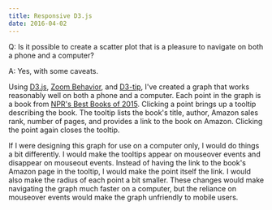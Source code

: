 ```yaml
---
title: Responsive D3.js
date: 2016-04-02
---
```


Q: Is it possible to create a scatter plot that is a pleasure to navigate on both a phone and a computer?

A: Yes, with some caveats.

Using [D3.js](https://d3js.org/), [Zoom Behavior](https://github.com/mbostock/d3/wiki/Zoom-Behavior), and [D3-tip](http://labratrevenge.com/d3-tip/), I've created a graph that works reasonably well on both a phone and a computer. Each point in the graph is a book from [NPR's Best Books of 2015](http://apps.npr.org/best-books-2015/). Clicking a point brings up a tooltip describing the book. The tooltip lists the book's title, author, Amazon sales rank, number of pages, and provides a link to the book on Amazon. Clicking the point again closes the tooltip.

<div id="scatter"></div>

If I were designing this graph for use on a computer only, I would do things a bit differently. I would make the tooltips appear on mouseover events and disappear on mouseout events. Instead of having the link to the book's Amazon page in the tooltip, I would make the point itself the link. I would also make the radius of each point a bit smaller. These changes would make navigating the graph much faster on a computer, but the reliance on mouseover events would make the graph unfriendly to mobile users.

<script src="http://d3js.org/d3.v3.min.js" charset="utf-8"></script>
<script src="/books/d3.tip.v0.6.3.js"></script>
<script src="/books/scatter.js"></script>
<link rel="stylesheet" href="/books/scatter.css">
